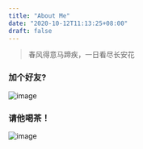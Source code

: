 ```yaml
---
title: "About Me"
date: "2020-10-12T11:13:25+08:00"
draft: false
---
```


> 春风得意马蹄疾，一日看尽长安花

### 加个好友?

![image](https://static-1252018492.cos.ap-nanjing.myqcloud.com/uPic/ARi4lc.jpg)

### 请他喝茶！

![image](https://static-1252018492.cos.ap-nanjing.myqcloud.com/uPic/F6JEK9.jpg)
